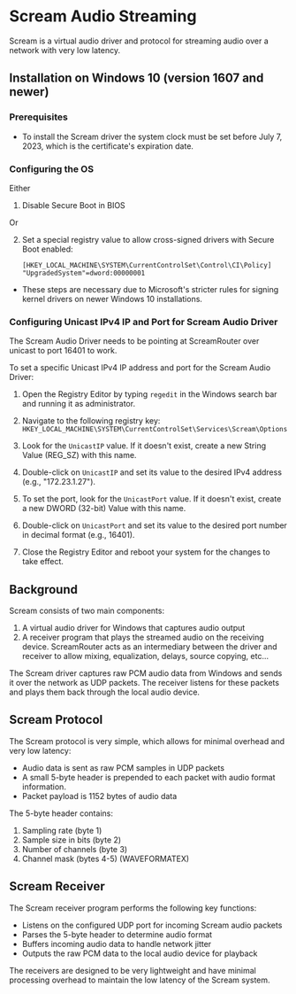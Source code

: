# Scream Audio Streaming

Scream is a virtual audio driver and protocol for streaming audio over a network with very low latency.

## Installation on Windows 10 (version 1607 and newer)

### Prerequisites
- To install the Scream driver the system clock must be set before July 7, 2023, which is the certificate's expiration date.

### Configuring the OS
Either

1) Disable Secure Boot in BIOS

Or

2) Set a special registry value to allow cross-signed drivers with Secure Boot enabled:
    ```
    [HKEY_LOCAL_MACHINE\SYSTEM\CurrentControlSet\Control\CI\Policy]
    "UpgradedSystem"=dword:00000001
    ```

* These steps are necessary due to Microsoft's stricter rules for signing kernel drivers on newer Windows 10 installations.

### Configuring Unicast IPv4 IP and Port for Scream Audio Driver

The Scream Audio Driver needs to be pointing at ScreamRouter over unicast to port 16401 to work.

To set a specific Unicast IPv4 IP address and port for the Scream Audio Driver:

1. Open the Registry Editor by typing `regedit` in the Windows search bar and running it as administrator.

2. Navigate to the following registry key:
   `HKEY_LOCAL_MACHINE\SYSTEM\CurrentControlSet\Services\Scream\Options`

3. Look for the `UnicastIP` value. If it doesn't exist, create a new String Value (REG_SZ) with this name.

4. Double-click on `UnicastIP` and set its value to the desired IPv4 address (e.g., "172.23.1.27").

5. To set the port, look for the `UnicastPort` value. If it doesn't exist, create a new DWORD (32-bit) Value with this name.

6. Double-click on `UnicastPort` and set its value to the desired port number in decimal format (e.g., 16401).

7. Close the Registry Editor and reboot your system for the changes to take effect.

## Background

Scream consists of two main components:

1. A virtual audio driver for Windows that captures audio output 
2. A receiver program that plays the streamed audio on the receiving device. ScreamRouter acts as an intermediary between the driver and receiver to allow mixing, equalization, delays, source copying, etc...

The Scream driver captures raw PCM audio data from Windows and sends it over the network as UDP packets. The receiver listens for these packets and plays them back through the local audio device.

## Scream Protocol

The Scream protocol is very simple, which allows for minimal overhead and very low latency:

- Audio data is sent as raw PCM samples in UDP packets
- A small 5-byte header is prepended to each packet with audio format information.
- Packet payload is 1152 bytes of audio data

The 5-byte header contains:

1. Sampling rate (byte 1)
2. Sample size in bits (byte 2)  
3. Number of channels (byte 3)
4. Channel mask (bytes 4-5) (WAVEFORMATEX)

## Scream Receiver

The Scream receiver program performs the following key functions:

- Listens on the configured UDP port for incoming Scream audio packets
- Parses the 5-byte header to determine audio format
- Buffers incoming audio data to handle network jitter
- Outputs the raw PCM data to the local audio device for playback

The receivers are designed to be very lightweight and have minimal processing overhead to maintain the low latency of the Scream system.